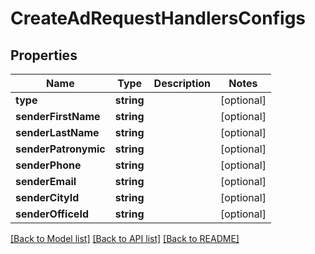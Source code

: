# CreateAdRequestHandlersConfigs

## Properties
Name | Type | Description | Notes
------------ | ------------- | ------------- | -------------
**type** | **string** |  | [optional] 
**senderFirstName** | **string** |  | [optional] 
**senderLastName** | **string** |  | [optional] 
**senderPatronymic** | **string** |  | [optional] 
**senderPhone** | **string** |  | [optional] 
**senderEmail** | **string** |  | [optional] 
**senderCityId** | **string** |  | [optional] 
**senderOfficeId** | **string** |  | [optional] 

[[Back to Model list]](../README.md#documentation-for-models) [[Back to API list]](../README.md#documentation-for-api-endpoints) [[Back to README]](../README.md)


